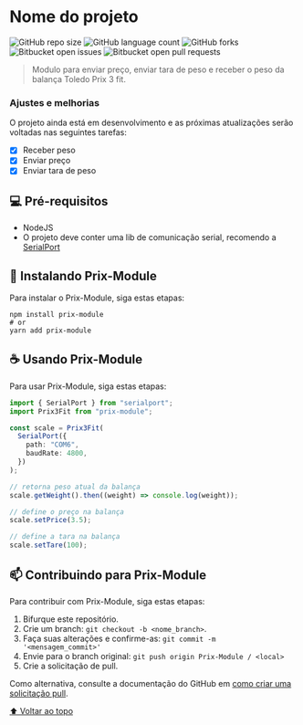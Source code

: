 # Nome do projeto

<!---Esses são exemplos. Veja https://shields.io para outras pessoas ou para personalizar este conjunto de escudos. Você pode querer incluir dependências, status do projeto e informações de licença aqui--->

![GitHub repo size](https://shields.io/github/repo-size/PedroLuisBrilhadori/prix-module?style=for-the-badge)
![GitHub language count](https://img.shields.io/github/languages/count/PedroLuisBrilhadori/prix-module?style=for-the-badge)
![GitHub forks](https://img.shields.io/github/forks/PedroLuisBrilhadori/prix-module?style=for-the-badge)
![Bitbucket open issues](https://img.shields.io/github/issues/PedroLuisBrilhadori/prix-module?style=for-the-badge)
![Bitbucket open pull requests](https://img.shields.io/github/issues-pr/PedroLuisBrilhadori/prix-module?style=for-the-badge)

> Modulo para enviar preço, enviar tara de peso e receber o peso da balança Toledo Prix 3 fit.

### Ajustes e melhorias

O projeto ainda está em desenvolvimento e as próximas atualizações serão voltadas nas seguintes tarefas:

- [x] Receber peso
- [x] Enviar preço
- [x] Enviar tara de peso

## 💻 Pré-requisitos

- NodeJS
- O projeto deve conter uma lib de comunicação serial, recomendo a [SerialPort](https://www.npmjs.com/package/serialport)

## 🚀 Instalando Prix-Module

Para instalar o Prix-Module, siga estas etapas:

```shell
npm install prix-module
# or
yarn add prix-module
```

## ☕ Usando Prix-Module

Para usar Prix-Module, siga estas etapas:

```ts
import { SerialPort } from "serialport";
import Prix3Fit from "prix-module";

const scale = Prix3Fit(
  SerialPort({
    path: "COM6",
    baudRate: 4800,
  })
);

// retorna peso atual da balança
scale.getWeight().then((weight) => console.log(weight));

// define o preço na balança
scale.setPrice(3.5);

// define a tara na balança
scale.setTare(100);
```

## 📫 Contribuindo para Prix-Module

<!---Se o seu README for longo ou se você tiver algum processo ou etapas específicas que deseja que os contribuidores sigam, considere a criação de um arquivo CONTRIBUTING.md separado--->

Para contribuir com Prix-Module, siga estas etapas:

1. Bifurque este repositório.
2. Crie um branch: `git checkout -b <nome_branch>`.
3. Faça suas alterações e confirme-as: `git commit -m '<mensagem_commit>'`
4. Envie para o branch original: `git push origin Prix-Module / <local>`
5. Crie a solicitação de pull.

Como alternativa, consulte a documentação do GitHub em [como criar uma solicitação pull](https://help.github.com/en/github/collaborating-with-issues-and-pull-requests/creating-a-pull-request).

[⬆ Voltar ao topo](#nome-do-projeto)<br>

